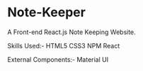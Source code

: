 # Note-Keeper
A Front-end React.js Note Keeping Website.

Skills Used:-
  HTML5
  CSS3
  NPM
  React

External Components:-
  Material UI
